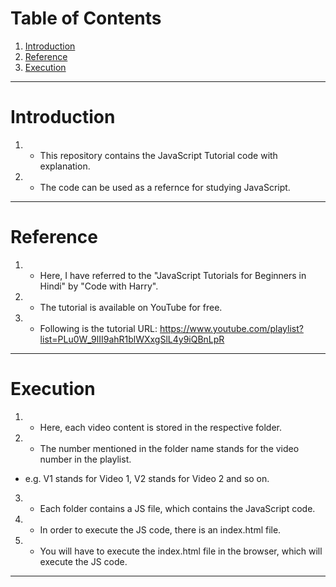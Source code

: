 # Table of Contents
1. [Introduction](#introduction)
2. [Reference](#reference)
3. [Execution](#execution)

***

# Introduction

1. - This repository contains the JavaScript Tutorial code with explanation.
2. - The code can be used as a refernce for studying JavaScript.

***

# Reference

1. - Here, I have referred to the "JavaScript Tutorials for Beginners in Hindi" by "Code with Harry".
2. - The tutorial is available on YouTube for free.
3. - Following is the tutorial URL: https://www.youtube.com/playlist?list=PLu0W_9lII9ahR1blWXxgSlL4y9iQBnLpR

***

# Execution

1. - Here, each video content is stored in the respective folder.
2. - The number mentioned in the folder name stands for the video number in the playlist.
* e.g. V1 stands for Video 1, V2 stands for Video 2 and so on.
3. - Each folder contains a  JS file, which contains the JavaScript code.
4. - In order to execute the JS code, there is an index.html file.
5. - You will have to execute the index.html file in the browser, which will execute the JS code.

***